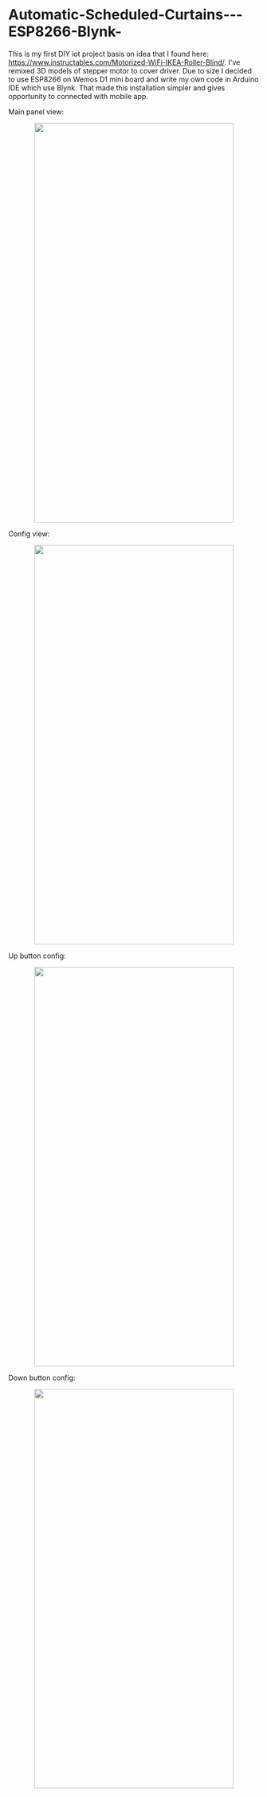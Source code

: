 # Automatic-Scheduled-Curtains---ESP8266-Blynk-

This is my first DIY iot project basis on idea that I found here:  https://www.instructables.com/Motorized-WiFi-IKEA-Roller-Blind/.
I've remixed 3D models of stepper motor to cover driver. 
Due to size I decided to use ESP8266 on Wemos D1 mini board and write my own code in Arduino IDE which use Blynk. That made this installation simpler and gives opportunity to connected with mobile app.

  Main panel view:
  <p align="center">
  <img align="center" src="https://user-images.githubusercontent.com/91514892/185818883-5b028d09-0d86-4353-b8fd-d1e392e97b9e.jpg" width="400" height="800"/>


  Config view:
    <p align="center">
   <img align="center" src="https://user-images.githubusercontent.com/91514892/185818980-40eb534c-d613-47ca-ad6e-7a298a1a9ade.jpg" width="400" height="800"/>



  Up button config:
  <p align="center">
   <img align="center" src="https://user-images.githubusercontent.com/91514892/185819131-29361678-df6d-4f71-b9fc-fc93594866d2.PNG" width="400" height="800"/>


  Down button config:
  <p align="center">
   <img align="center" src="https://user-images.githubusercontent.com/91514892/185819226-6c1bce44-dbed-42f9-af42-191f7de0804d.PNG" width="400" height="800"/>


</p>
